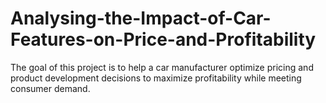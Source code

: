 # Analysing-the-Impact-of-Car-Features-on-Price-and-Profitability
The goal of this project is to help a car manufacturer optimize pricing and product development decisions to maximize profitability while meeting consumer demand.
